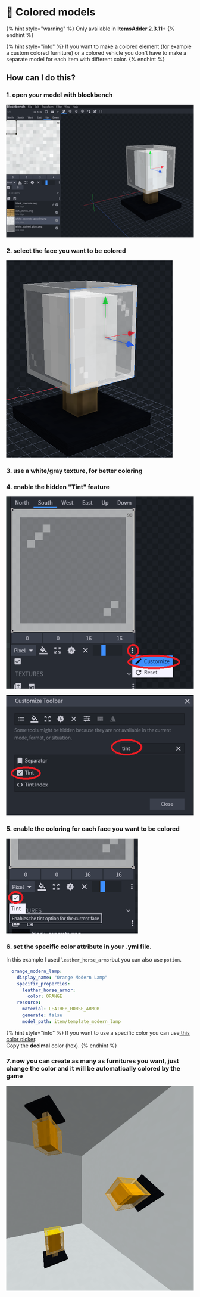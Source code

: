 # 🎨 Colored models

{% hint style="warning" %}
Only available in **ItemsAdder 2.3.11+**
{% endhint %}

{% hint style="info" %}
If you want to make a colored element (for example a custom colored furniture) or a colored vehicle you don't have to make a separate model for each item with different color.
{% endhint %}

## How can I do this?

### 1. open your model with blockbench

![](<../../.gitbook/assets/immagine (79).png>)

### 2. select the face you want to be colored

![](<../../.gitbook/assets/immagine (80).png>)

### 3. use a white/gray texture, for better coloring

### 4. enable the hidden "Tint" feature

![](<../../.gitbook/assets/immagine (81).png>)

![](<../../.gitbook/assets/immagine (83).png>)

### 5. enable the coloring for each face you want to be colored

![](<../../.gitbook/assets/immagine (85).png>)

### 6. set the specific color attribute in your .yml file.

In this example I used `leather_horse_armor`but you can also use `potion`.

```yaml
  orange_modern_lamp:
    display_name: "Orange Modern Lamp"
    specific_properties:
      leather_horse_armor:
        color: ORANGE
    resource:
      material: LEATHER_HORSE_ARMOR
      generate: false
      model_path: item/template_modern_lamp
```

{% hint style="info" %}
If you want to use a specific color you can use[ this color picker](https://www.mathsisfun.com/hexadecimal-decimal-colors.html).\
Copy the **decimal** color (hex).
{% endhint %}

### 7. now you can create as many as furnitures you want, just change the color and it will be automatically colored by the game

![](<../../.gitbook/assets/immagine (86).png>)



